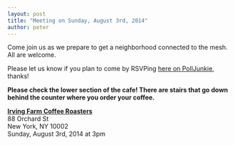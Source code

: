 ```yaml
---
layout: post
title: "Meeting on Sunday, August 3rd, 2014"
author: peter
---
```


Come join us as we prepare to get a neighborhood connected to the mesh. All are welcome.

Please let us know if you plan to come by RSVPing [here on PollJunkie](http://polljunkie.com/poll/yorfbo/rsvp-for-nyc-meshnet-meeting-on-august-3rd-2014), thanks!

__Please check the lower section of the cafe! There are stairs that go down behind the counter where you order your coffee.__

__[Irving Farm Coffee Roasters](https://www.google.com/maps/place/Irving+Farm+Coffee+Roasters/@40.7179886,-73.9902479,17z/data=!3m1!4b1!4m2!3m1!1s0x89c259873f0067c1:0x5aede67045aa029f)__<br>
88 Orchard St<br>
New York, NY 10002<br>
Sunday, August 3rd, 2014 at 3pm
